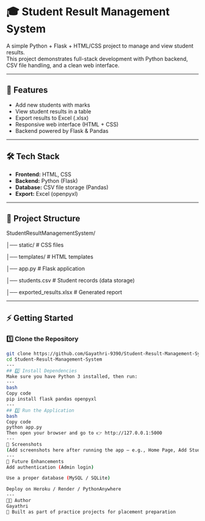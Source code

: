 # 🎓 Student Result Management System  

A simple Python + Flask + HTML/CSS project to manage and view student results.  
This project demonstrates full-stack development with Python backend, CSV file handling, and a clean web interface.  

---

## 🚀 Features  
- Add new students with marks  
- View student results in a table  
- Export results to Excel (.xlsx)  
- Responsive web interface (HTML + CSS)  
- Backend powered by Flask & Pandas  

---

## 🛠 Tech Stack  
- **Frontend:** HTML, CSS  
- **Backend:** Python (Flask)  
- **Database:** CSV file storage (Pandas)  
- **Export:** Excel (openpyxl)  

---

## 📂 Project Structure  

StudentResultManagementSystem/

│── static/ # CSS files

│── templates/ # HTML templates

│── app.py # Flask application

│── students.csv # Student records (data storage)

│── exported_results.xlsx # Generated report



---

## ⚡ Getting Started  

### 1️⃣ Clone the Repository  
```bash
git clone https://github.com/Gayathri-9390/Student-Result-Management-System.git
cd Student-Result-Management-System
---
## 2️⃣ Install Dependencies
Make sure you have Python 3 installed, then run:
---
bash
Copy code
pip install flask pandas openpyxl
---
## 3️⃣ Run the Application
bash
Copy code
python app.py
Then open your browser and go to 👉 http://127.0.0.1:5000
---
📸 Screenshots
(Add screenshots here after running the app — e.g., Home Page, Add Student Form, Results Page)
---
📌 Future Enhancements
Add authentication (Admin login)

Use a proper database (MySQL / SQLite)

Deploy on Heroku / Render / PythonAnywhere
---
👩‍💻 Author
Gayathri
📌 Built as part of practice projects for placement preparation 